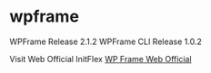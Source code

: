 # wpframe
WPFrame Release 2.1.2
WPFrame CLI Release 1.0.2

Visit Web Official InitFlex
[WP Frame Web Official](https://initflex.com/projects/wpframe/)